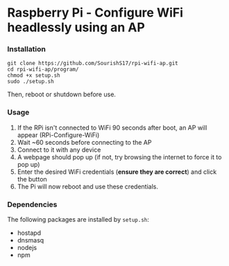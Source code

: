 # Raspberry Pi - Configure WiFi headlessly using an AP

### Installation
```
git clone https://github.com/SourishS17/rpi-wifi-ap.git
cd rpi-wifi-ap/program/
chmod +x setup.sh 
sudo ./setup.sh 
```
Then, reboot or shutdown before use.


### Usage
1) If the RPi isn't connected to WiFi 90 seconds after boot, an AP will appear (RPi-Configure-WiFi)
2) Wait ~60 seconds before connecting to the AP
3) Connect to it with any device
4) A webpage should pop up (if not, try browsing the internet to force it to pop up)
5) Enter the desired WiFi credentials (**ensure they are correct**) and click the button
6) The Pi will now reboot and use these credentials.


### Dependencies 
The following packages are installed by `setup.sh`:
- hostapd
- dnsmasq
- nodejs
- npm
